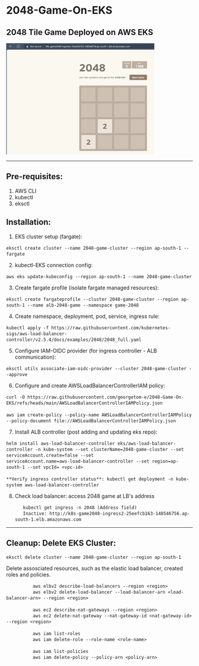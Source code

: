 # 2048-Game-On-EKS
## 2048 Tile Game Deployed on AWS EKS 

<img src="2048-game-eks.png" alt="2048 Game on EKS" width="400" height="300">




---
## Pre-requisites: 

1. AWS CLI 
2. kubectl 
3. eksctl 


## Installation: 

  1. EKS cluster setup (fargate):  

    eksctl create cluster --name 2048-game-cluster --region ap-south-1 --fargate 

  2. kubectl-EKS connection config:

    aws eks update-kubeconfig --region ap-south-1 --name 2048-game-cluster

  3. Create fargate profile (isolate fargate managed resources):
 
    eksctl create fargateprofile --cluster 2048-game-cluster --region ap-south-1 --name alb-2048-game --namespace game-2048

  4. Create namespace, deployment, pod, service, ingress rule: 

    kubectl apply -f https://raw.githubusercontent.com/kubernetes-sigs/aws-load-balancer-controller/v2.5.4/docs/examples/2048/2048_full.yaml

  5. Configure IAM-OIDC provider (for ingress controller - ALB communication):

    eksctl utils associate-iam-oidc-provider --cluster 2048-game-cluster --approve

  6. Configure and create AWSLoadBalancerControllerIAM policy:

    curl -O https://raw.githubusercontent.com/georgetom-e/2048-Game-On-EKS/refs/heads/main/AWSLoadBalancerControllerIAMPolicy.json

    aws iam create-policy --policy-name AWSLoadBalancerControllerIAMPolicy --policy-document file://AWSLoadBalancerControllerIAMPolicy.json

  7. Install ALB controller (post adding and updating eks repo):

    helm install aws-load-balancer-controller eks/aws-load-balancer-controller -n kube-system --set clusterName=2048-game-cluster --set serviceAccount.create=false --set 
    serviceAccount.name=aws-load-balancer-controller --set region=ap-south-1 --set vpcId= <vpc-id> 

    **Verify ingress controller status**: kubectl get deployment -n kube-system aws-load-balancer-controller

  8.  Check load balancer: access 2048 game at LB's address

             kubectl get ingress -n 2048 (Address field)
             Inactive: http://k8s-game2048-ingress2-25eefcb163-148546756.ap-south-1.elb.amazonaws.com

---    

 ## Cleanup: Delete EKS Cluster:
                        
    eksctl delete cluster --name 2048-game-cluster --region ap-south-1
             
Delete assosciated resources, such as the elastic load balancer, created roles and policies.
 
              aws elbv2 describe-load-balancers --region <region>
              aws elbv2 delete-load-balancer --load-balancer-arn <load-balancer-arn> --region <region>

              aws ec2 describe-nat-gateways --region <region>
              aws ec2 delete-nat-gateway --nat-gateway-id <nat-gateway-id> --region <region>
  
              aws iam list-roles
              aws iam delete-role --role-name <role-name>
              
              aws iam list-policies
              aws iam delete-policy --policy-arn <policy-arn>

             



